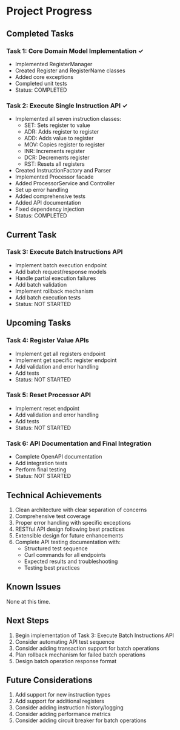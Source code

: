 # Project Progress

## Completed Tasks

### Task 1: Core Domain Model Implementation ✓
- Implemented RegisterManager
- Created Register and RegisterName classes
- Added core exceptions
- Completed unit tests
- Status: COMPLETED

### Task 2: Execute Single Instruction API ✓
- Implemented all seven instruction classes:
  * SET: Sets register to value
  * ADR: Adds register to register
  * ADD: Adds value to register
  * MOV: Copies register to register
  * INR: Increments register
  * DCR: Decrements register
  * RST: Resets all registers
- Created InstructionFactory and Parser
- Implemented Processor facade
- Added ProcessorService and Controller
- Set up error handling
- Added comprehensive tests
- Added API documentation
- Fixed dependency injection
- Status: COMPLETED

## Current Task

### Task 3: Execute Batch Instructions API
- Implement batch execution endpoint
- Add batch request/response models
- Handle partial execution failures
- Add batch validation
- Implement rollback mechanism
- Add batch execution tests
- Status: NOT STARTED

## Upcoming Tasks

### Task 4: Register Value APIs
- Implement get all registers endpoint
- Implement get specific register endpoint
- Add validation and error handling
- Add tests
- Status: NOT STARTED

### Task 5: Reset Processor API
- Implement reset endpoint
- Add validation and error handling
- Add tests
- Status: NOT STARTED

### Task 6: API Documentation and Final Integration
- Complete OpenAPI documentation
- Add integration tests
- Perform final testing
- Status: NOT STARTED

## Technical Achievements
1. Clean architecture with clear separation of concerns
2. Comprehensive test coverage
3. Proper error handling with specific exceptions
4. RESTful API design following best practices
5. Extensible design for future enhancements
6. Complete API testing documentation with:
   - Structured test sequence
   - Curl commands for all endpoints
   - Expected results and troubleshooting
   - Testing best practices

## Known Issues
None at this time.

## Next Steps
1. Begin implementation of Task 3: Execute Batch Instructions API
2. Consider automating API test sequence
2. Consider adding transaction support for batch operations
3. Plan rollback mechanism for failed batch operations
4. Design batch operation response format

## Future Considerations
1. Add support for new instruction types
2. Add support for additional registers
3. Consider adding instruction history/logging
4. Consider adding performance metrics
5. Consider adding circuit breaker for batch operations
